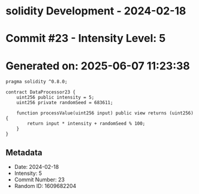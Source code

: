 ﻿# solidity Development - 2024-02-18
# Commit #23 - Intensity Level: 5
# Generated on: 2025-06-07 11:23:38
```solidity
pragma solidity ^0.8.0;

contract DataProcessor23 {
    uint256 public intensity = 5;
    uint256 private randomSeed = 683611;

    function processValue(uint256 input) public view returns (uint256) {
        return input * intensity + randomSeed % 100;
    }
}
```
## Metadata
- Date: 2024-02-18
- Intensity: 5
- Commit Number: 23
- Random ID: 1609682204
